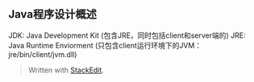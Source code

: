 ## Java程序设计概述

JDK: Java Development Kit (包含JRE，同时包括client和server端的)
JRE: Java Runtime Enviorment (只包含client运行环境下的JVM：jre/bin/client/jvm.dll)







> Written with [StackEdit](https://stackedit.io/).
<!--stackedit_data:
eyJoaXN0b3J5IjpbLTgyMTE5Nzk4MCwtMTIyNjUyOTk4M119
-->